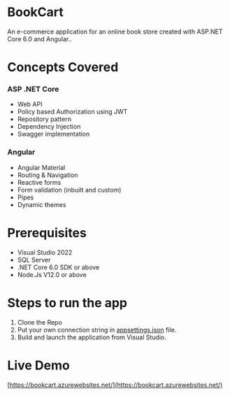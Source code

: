# BookCart

An e-commerce application for an online book store created with ASP.NET Core 6.0 and Angular..

# Concepts Covered

### ASP .NET Core

 - Web API 
 - Policy based Authorization using JWT
 - Repository pattern
 - Dependency Injection
 - Swagger implementation

### Angular

 - Angular Material 
 - Routing & Navigation
 - Reactive forms
 - Form validation (inbuilt and custom)
 - Pipes
 - Dynamic themes

# Prerequisites
- Visual Studio 2022 
- SQL Server 
- .NET Core 6.0 SDK or above
- Node.Js V12.0 or above

# Steps to run the app
1. Clone the Repo
2. Put your own connection string in [appsettings.json](https://github.com/AnkitSharma-007/BookCart/blob/master/BookCart/appsettings.json) file.
3. Build and launch the application from Visual Studio.

# Live Demo
[https://bookcart.azurewebsites.net/](https://bookcart.azurewebsites.net/)



